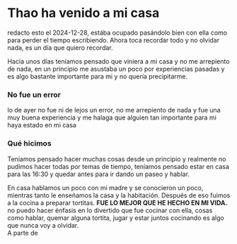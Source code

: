 # Thao ha venido a mi casa

redacto esto el 2024-12-28, estába ocupado pasándolo bien con ella como para perder el tiempo escribiendo. Ahora toca recordar todo y no olvidar nada, es un día que quiero recordar.

Hacía unos días teníamos pensado que viniera a mi casa y no me arrepiento de nada, en un principio me asustaba un poco por experiencias pasadas y es algo bastante importante para mi y no quería precipitarme.

### No fue un error
lo de ayer no fue ni de lejos un error, no me arrepiento de nada y fue una muy buena experiencia y me halaga que alguien tan importante para mi haya estado en mi casa  

### Qué hicimos

Teníamos pensado hacer muchas cosas desde un principio y realmente no pudimos hacer todas por temas de tiempo, teníamos pensado estar en casa para las 16:30 y quedar antes para ir dando un paseo y hablar. 

En casa hablamos un poco con mi madre y se conocieron un poco, mientras tanto le enseñamos la casa y la habitación. Después de eso fuimos a la cocina a preparar tortitas. **FUE LO MEJOR QUE HE HECHO EN MI VIDA.** no puedo hacer énfasis en lo divertido que fue cocinar con ella, cosas como hablar, quemar alguna tortita, jugar y estar juntos cocinando  es algo que nunca voy a olvidar.  
A parte de 